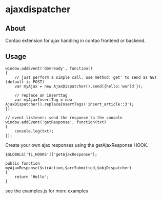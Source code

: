 ajaxdispatcher
=================

About
-----

Contao extension for ajax handling in contao frontend or backend.


Usage
-----

```
window.addEvent('domready', function()
{
	// just perform a simple call. use method:'get' to send as GET (default is POST)
	var myAjax = new AjaxDispatcher().send({hello:'world'});

	// replace an inserttag
	var myAjaxInsertTag = new AjaxDispatcher().replaceInsertTags('insert_article::3');
});

// event listener: send the response to the console
window.addEvent('getResponse', function(txt)
{
	console.log(txt);
});
```

Create your own ajax responses using the getAjaxResponse HOOK.

```
$GLOBALS['TL_HOOKS']['getAjaxResponse'];

public function myAjaxResponse($strAction,$arrSubmitted,$objDispatcher)
{
	return 'Hello';
}
```

see the examples.js for more examples
